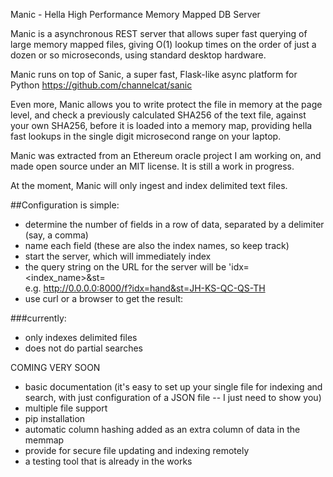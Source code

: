 
Manic - Hella High Performance Memory Mapped DB Server

Manic is a asynchronous REST server that allows super fast querying of large memory mapped files, giving O(1) lookup times on the order of just a dozen or so microseconds, using standard desktop hardware.

Manic runs on top of Sanic, a super fast, Flask-like async platform for Python https://github.com/channelcat/sanic

Even more, Manic allows you to write protect the file in memory at the page level, and check a previously calculated SHA256 of the text file, against your own SHA256, before it is loaded into a memory map, providing hella fast lookups in the single digit microsecond range on your laptop.

Manic was extracted from an Ethereum oracle project I am working on, and made open source under an MIT license.  It is still a work in progress.

At the moment, Manic will only ingest and index delimited text files.

##Configuration is simple:

+ determine the number of fields in a row of data, separated by a delimiter (say, a comma)
+ name each field (these are also the index names, so keep track)
+ start the server, which will immediately index
+ the query string on the URL for the server will be 'idx=<index_name>&st=<search term>
  e.g. http://0.0.0.0:8000/f?idx=hand&st=JH-KS-QC-QS-TH
+ use curl or a browser to get the result:
  
  
###currently:
+ only indexes delimited files
+ does not do partial searches


COMING VERY SOON

+ basic documentation (it's easy to set up your single file for indexing and search, with just configuration of a JSON file -- I just need to show you)
+ multiple file support
+ pip installation
+ automatic column hashing added as an extra column of data in the memmap
+ provide for secure file updating and indexing remotely
+ a testing tool that is already in the works


